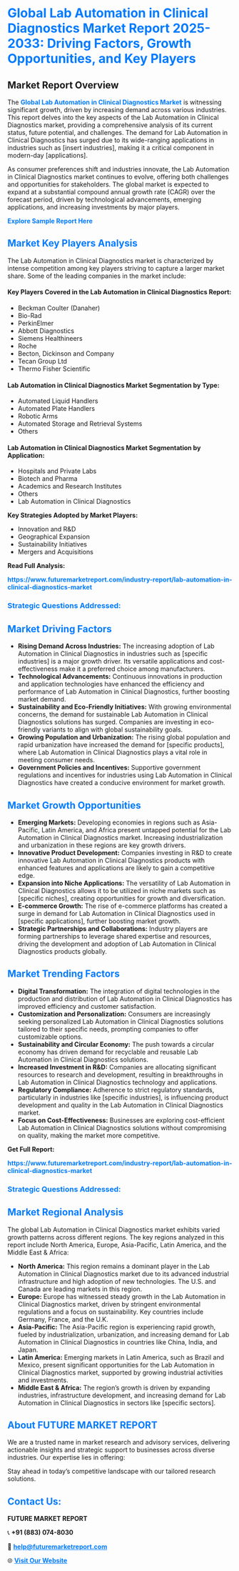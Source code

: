 <h1 style="color: #007BFF;">Global Lab Automation in Clinical Diagnostics Market Report 2025-2033: Driving Factors, Growth Opportunities, and Key Players</h1>

<section id="overview">
<h2>Market Report Overview</h2>
<p>The <a href="https://www.futuremarketreport.com/industry-report/lab-automation-in-clinical-diagnostics-market" style="color: #007BFF; text-decoration: none;"><strong>Global Lab Automation in Clinical Diagnostics Market</strong></a> is witnessing significant growth, driven by increasing demand across various industries. This report delves into the key aspects of the Lab Automation in Clinical Diagnostics market, providing a comprehensive analysis of its current status, future potential, and challenges. The demand for Lab Automation in Clinical Diagnostics has surged due to its wide-ranging applications in industries such as [insert industries], making it a critical component in modern-day [applications].</p>
<p>As consumer preferences shift and industries innovate, the Lab Automation in Clinical Diagnostics market continues to evolve, offering both challenges and opportunities for stakeholders. The global market is expected to expand at a substantial compound annual growth rate (CAGR) over the forecast period, driven by technological advancements, emerging applications, and increasing investments by major players.</p>
</section>

<section id="overview">
<p><a href="https://www.futuremarketreport.com/request-sample/reportId=127394" style="color: #007BFF; text-decoration: none;"><strong>Explore Sample Report Here</strong></a></p>
</section>

<section id="key-players">
<h2 style="color: #007BFF;">Market Key Players Analysis</h2>
<p>The Lab Automation in Clinical Diagnostics market is characterized by intense competition among key players striving to capture a larger market share. Some of the leading companies in the market include:</p>
<h4>Key Players Covered in the Lab Automation in Clinical Diagnostics Report:</h4>
<ul><li>Beckman Coulter (Danaher)</li><li>Bio-Rad</li><li>PerkinElmer</li><li>Abbott Diagnostics</li><li>Siemens Healthineers</li><li>Roche</li><li>Becton, Dickinson and Company</li><li>Tecan Group Ltd</li><li>Thermo Fisher Scientific</li></ul>
<h4>Lab Automation in Clinical Diagnostics Market Segmentation by Type:</h4>
<ul><li>Automated Liquid Handlers</li><li>Automated Plate Handlers</li><li>Robotic Arms</li><li>Automated Storage and Retrieval Systems</li><li>Others</li></ul>

<h4>Lab Automation in Clinical Diagnostics Market Segmentation by Application:</h4>
<ul><li>Hospitals and Private Labs</li><li>Biotech and Pharma</li><li>Academics and Research Institutes</li><li>Others</li><li>Lab Automation in Clinical Diagnostics</li></ul>
<p><strong>Key Strategies Adopted by Market Players:</strong></p>
<ul>
<li>Innovation and R&D</li>
<li>Geographical Expansion</li>
<li>Sustainability Initiatives</li>
<li>Mergers and Acquisitions</li>
</ul>
</section>

<section>
<p><strong>Read Full Analysis: </strong></p><a href="https://www.futuremarketreport.com/industry-report/lab-automation-in-clinical-diagnostics-market" style="color: #007BFF; text-decoration: none;"><strong>https://www.futuremarketreport.com/industry-report/lab-automation-in-clinical-diagnostics-market</strong></a>
<h3 style="color: #007BFF;">Strategic Questions Addressed:</h3>
</section>

<section id="driving-factors">
<h2 style="color: #007BFF;">Market Driving Factors</h2>
<ul>
<li><strong>Rising Demand Across Industries:</strong> The increasing adoption of Lab Automation in Clinical Diagnostics in industries such as [specific industries] is a major growth driver. Its versatile applications and cost-effectiveness make it a preferred choice among manufacturers.</li>
<li><strong>Technological Advancements:</strong> Continuous innovations in production and application technologies have enhanced the efficiency and performance of Lab Automation in Clinical Diagnostics, further boosting market demand.</li>
<li><strong>Sustainability and Eco-Friendly Initiatives:</strong> With growing environmental concerns, the demand for sustainable Lab Automation in Clinical Diagnostics solutions has surged. Companies are investing in eco-friendly variants to align with global sustainability goals.</li>
<li><strong>Growing Population and Urbanization:</strong> The rising global population and rapid urbanization have increased the demand for [specific products], where Lab Automation in Clinical Diagnostics plays a vital role in meeting consumer needs.</li>
<li><strong>Government Policies and Incentives:</strong> Supportive government regulations and incentives for industries using Lab Automation in Clinical Diagnostics have created a conducive environment for market growth.</li>
</ul>
</section>

<section id="growth-opportunities">
<h2 style="color: #007BFF;">Market Growth Opportunities</h2>
<ul>
<li><strong>Emerging Markets:</strong> Developing economies in regions such as Asia-Pacific, Latin America, and Africa present untapped potential for the Lab Automation in Clinical Diagnostics market. Increasing industrialization and urbanization in these regions are key growth drivers.</li>
<li><strong>Innovative Product Development:</strong> Companies investing in R&D to create innovative Lab Automation in Clinical Diagnostics products with enhanced features and applications are likely to gain a competitive edge.</li>
<li><strong>Expansion into Niche Applications:</strong> The versatility of Lab Automation in Clinical Diagnostics allows it to be utilized in niche markets such as [specific niches], creating opportunities for growth and diversification.</li>
<li><strong>E-commerce Growth:</strong> The rise of e-commerce platforms has created a surge in demand for Lab Automation in Clinical Diagnostics used in [specific applications], further boosting market growth.</li>
<li><strong>Strategic Partnerships and Collaborations:</strong> Industry players are forming partnerships to leverage shared expertise and resources, driving the development and adoption of Lab Automation in Clinical Diagnostics products globally.</li>
</ul>
</section>

<section id="trending-factors">
<h2 style="color: #007BFF;">Market Trending Factors</h2>
<ul>
<li><strong>Digital Transformation:</strong> The integration of digital technologies in the production and distribution of Lab Automation in Clinical Diagnostics has improved efficiency and customer satisfaction.</li>
<li><strong>Customization and Personalization:</strong> Consumers are increasingly seeking personalized Lab Automation in Clinical Diagnostics solutions tailored to their specific needs, prompting companies to offer customizable options.</li>
<li><strong>Sustainability and Circular Economy:</strong> The push towards a circular economy has driven demand for recyclable and reusable Lab Automation in Clinical Diagnostics solutions.</li>
<li><strong>Increased Investment in R&D:</strong> Companies are allocating significant resources to research and development, resulting in breakthroughs in Lab Automation in Clinical Diagnostics technology and applications.</li>
<li><strong>Regulatory Compliance:</strong> Adherence to strict regulatory standards, particularly in industries like [specific industries], is influencing product development and quality in the Lab Automation in Clinical Diagnostics market.</li>
<li><strong>Focus on Cost-Effectiveness:</strong> Businesses are exploring cost-efficient Lab Automation in Clinical Diagnostics solutions without compromising on quality, making the market more competitive.</li>
</ul>
</section>

<section>
<p><strong>Get Full Report: </strong></p><a href="https://www.futuremarketreport.com/industry-report/lab-automation-in-clinical-diagnostics-market" style="color: #007BFF; text-decoration: none;"><strong>https://www.futuremarketreport.com/industry-report/lab-automation-in-clinical-diagnostics-market</strong></a>
<h3 style="color: #007BFF;">Strategic Questions Addressed:</h3>
</section>


<section id="regional-analysis">
<h2 style="color: #007BFF;">Market Regional Analysis</h2>
<p>The global Lab Automation in Clinical Diagnostics market exhibits varied growth patterns across different regions. The key regions analyzed in this report include North America, Europe, Asia-Pacific, Latin America, and the Middle East & Africa:</p>
<ul>
<li><strong>North America:</strong> This region remains a dominant player in the Lab Automation in Clinical Diagnostics market due to its advanced industrial infrastructure and high adoption of new technologies. The U.S. and Canada are leading markets in this region.</li>
<li><strong>Europe:</strong> Europe has witnessed steady growth in the Lab Automation in Clinical Diagnostics market, driven by stringent environmental regulations and a focus on sustainability. Key countries include Germany, France, and the U.K.</li>
<li><strong>Asia-Pacific:</strong> The Asia-Pacific region is experiencing rapid growth, fueled by industrialization, urbanization, and increasing demand for Lab Automation in Clinical Diagnostics in countries like China, India, and Japan.</li>
<li><strong>Latin America:</strong> Emerging markets in Latin America, such as Brazil and Mexico, present significant opportunities for the Lab Automation in Clinical Diagnostics market, supported by growing industrial activities and investments.</li>
<li><strong>Middle East & Africa:</strong> The region’s growth is driven by expanding industries, infrastructure development, and increasing demand for Lab Automation in Clinical Diagnostics in sectors like [specific sectors].</li>
</ul>
</section>

<footer>
<h2 style="color: #007BFF;">About FUTURE MARKET REPORT</h2>
<p>We are a trusted name in market research and advisory services, delivering actionable insights and strategic support to businesses across diverse industries. Our expertise lies in offering:</p>

<p>Stay ahead in today’s competitive landscape with our tailored research solutions.</p>

<h2 style="color: #007BFF;">Contact Us:</h2>
<p><strong>FUTURE MARKET REPORT</strong></p>
<p>📞 <strong>+91 (883) 074-8030</strong></p>
<p>📧 <strong><a href="mailto:help@futuremarketreport.com" style="color: #007BFF;">help@futuremarketreport.com</a></strong></p>
<p>🌐 <strong><a href="https://www.futuremarketreport.com/" style="color: #007BFF;">Visit Our Website</a></strong></p>
</footer>